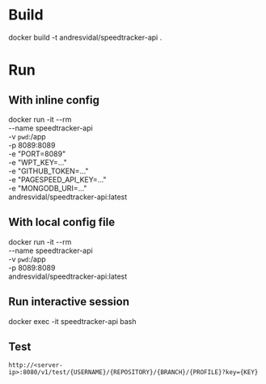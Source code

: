 # Build

docker build -t andresvidal/speedtracker-api .

# Run

## With inline config

docker run -it --rm \
--name speedtracker-api \
-v `pwd`:/app \
-p 8089:8089 \
-e "PORT=8089" \
-e "WPT_KEY=..." \
-e "GITHUB_TOKEN=..." \
-e "PAGESPEED_API_KEY=..." \
-e "MONGODB_URI=..." \
andresvidal/speedtracker-api:latest

## With local config file

docker run -it --rm \
--name speedtracker-api \
-v `pwd`:/app \
-p 8089:8089 \
andresvidal/speedtracker-api:latest

## Run interactive session

docker exec -it speedtracker-api bash

## Test 

    http://<server-ip>:8080/v1/test/{USERNAME}/{REPOSITORY}/{BRANCH}/{PROFILE}?key={KEY}
